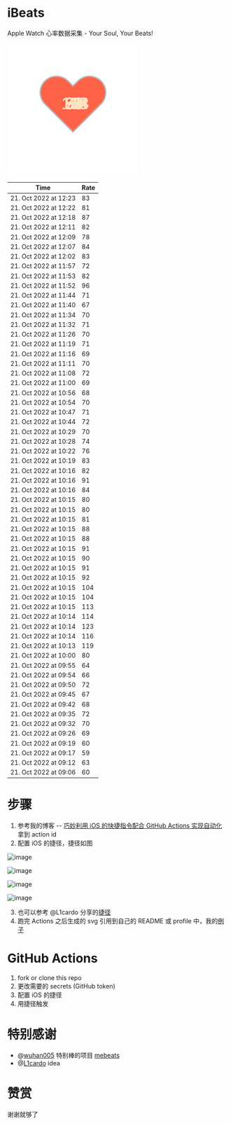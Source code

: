 # iBeats
Apple Watch 心率数据采集 - Your Soul, Your Beats!

![](./files/heart.svg)

<!--START_SECTION:my_heart_rate-->
| Time | Rate | 
 | ---- | ---- | 
| 21. Oct 2022 at 12:23 | 83 |
| 21. Oct 2022 at 12:22 | 81 |
| 21. Oct 2022 at 12:18 | 87 |
| 21. Oct 2022 at 12:11 | 82 |
| 21. Oct 2022 at 12:09 | 78 |
| 21. Oct 2022 at 12:07 | 84 |
| 21. Oct 2022 at 12:02 | 83 |
| 21. Oct 2022 at 11:57 | 72 |
| 21. Oct 2022 at 11:53 | 82 |
| 21. Oct 2022 at 11:52 | 96 |
| 21. Oct 2022 at 11:44 | 71 |
| 21. Oct 2022 at 11:40 | 67 |
| 21. Oct 2022 at 11:34 | 70 |
| 21. Oct 2022 at 11:32 | 71 |
| 21. Oct 2022 at 11:26 | 70 |
| 21. Oct 2022 at 11:19 | 71 |
| 21. Oct 2022 at 11:16 | 69 |
| 21. Oct 2022 at 11:11 | 70 |
| 21. Oct 2022 at 11:08 | 72 |
| 21. Oct 2022 at 11:00 | 69 |
| 21. Oct 2022 at 10:56 | 68 |
| 21. Oct 2022 at 10:54 | 70 |
| 21. Oct 2022 at 10:47 | 71 |
| 21. Oct 2022 at 10:44 | 72 |
| 21. Oct 2022 at 10:29 | 70 |
| 21. Oct 2022 at 10:28 | 74 |
| 21. Oct 2022 at 10:22 | 76 |
| 21. Oct 2022 at 10:19 | 83 |
| 21. Oct 2022 at 10:16 | 82 |
| 21. Oct 2022 at 10:16 | 91 |
| 21. Oct 2022 at 10:16 | 84 |
| 21. Oct 2022 at 10:15 | 80 |
| 21. Oct 2022 at 10:15 | 80 |
| 21. Oct 2022 at 10:15 | 81 |
| 21. Oct 2022 at 10:15 | 88 |
| 21. Oct 2022 at 10:15 | 88 |
| 21. Oct 2022 at 10:15 | 91 |
| 21. Oct 2022 at 10:15 | 90 |
| 21. Oct 2022 at 10:15 | 91 |
| 21. Oct 2022 at 10:15 | 92 |
| 21. Oct 2022 at 10:15 | 104 |
| 21. Oct 2022 at 10:15 | 104 |
| 21. Oct 2022 at 10:15 | 113 |
| 21. Oct 2022 at 10:14 | 114 |
| 21. Oct 2022 at 10:14 | 123 |
| 21. Oct 2022 at 10:14 | 116 |
| 21. Oct 2022 at 10:13 | 119 |
| 21. Oct 2022 at 10:00 | 80 |
| 21. Oct 2022 at 09:55 | 64 |
| 21. Oct 2022 at 09:54 | 66 |
| 21. Oct 2022 at 09:50 | 72 |
| 21. Oct 2022 at 09:45 | 67 |
| 21. Oct 2022 at 09:42 | 68 |
| 21. Oct 2022 at 09:35 | 72 |
| 21. Oct 2022 at 09:32 | 70 |
| 21. Oct 2022 at 09:26 | 69 |
| 21. Oct 2022 at 09:19 | 60 |
| 21. Oct 2022 at 09:17 | 59 |
| 21. Oct 2022 at 09:12 | 63 |
| 21. Oct 2022 at 09:06 | 60 |

<!--END_SECTION:my_heart_rate-->

# 步骤
1. 参考我的博客 -- [巧妙利用 iOS 的快捷指令配合 GitHub Actions 实现自动化](https://github.com/yihong0618/gitblog/issues/198) 拿到 action id
2. 配置 iOS 的捷径，捷径如图

![image](https://user-images.githubusercontent.com/15976103/122154218-0db0b480-ce97-11eb-93bb-5aec07c558dc.png)

![image](https://user-images.githubusercontent.com/15976103/122154236-186b4980-ce97-11eb-8e4b-70551a0391ae.png)

![image](https://user-images.githubusercontent.com/15976103/122154268-2d47dd00-ce97-11eb-902e-3acf292265a9.png)

![image](https://user-images.githubusercontent.com/15976103/122174055-fa144680-ceb4-11eb-9be2-3eb83cd516f7.png)

3. 也可以参考 @L1cardo 分享的[捷径](https://www.icloud.com/shortcuts/6ab6047b459c41ad822ad6b94b1c03d4)
4. 跑完 Actions 之后生成的 svg 引用到自己的 README 或 profile 中，我的[例子](https://github.com/yihong0618) 

# GitHub Actions

1. fork or clone this repo
2. 更改需要的 secrets (GitHub token)
3. 配置 iOS 的捷径
4. 用捷径触发

# 特别感谢
- @[wuhan005](https://github.com/wuhan005) 特别棒的项目 [mebeats](https://github.com/wuhan005/mebeats)
- @[L1cardo](https://github.com/L1cardo) idea

# 赞赏
谢谢就够了
